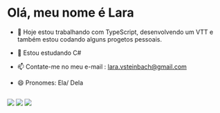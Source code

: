 # Olá, meu nome é Lara

- 🔭 Hoje estou trabalhando com TypeScript, desenvolvendo um VTT e também estou codando alguns progetos pessoais.
- 🌱 Estou estudando C#
- 📫 Contate-me no meu e-mail : lara.vsteinbach@gmail.com 
- 😄 Pronomes: Ela/ Dela


  
  ##
  
  
<div> 
 	<a href="https://www.twitch.tv/Coguja" target="_blank"><img src="https://img.shields.io/badge/Twitch-9146FF?style=for-the-badge&logo=twitch&logoColor=white" target="_blank"></a>
  <a href="mailto:lara.vsteinbach@gmail.com"><img src="https://img.shields.io/badge/-Gmail-%23333?style=for-the-badge&logo=gmail&logoColor=white" target="_blank"></a>
  <a href="https://www.linkedin.com/in/lara-vian/" target="_blank"><img src="https://img.shields.io/badge/-LinkedIn-%230077B5?style=for-the-badge&logo=linkedin&logoColor=white" target="_blank"></a> 

</div>
